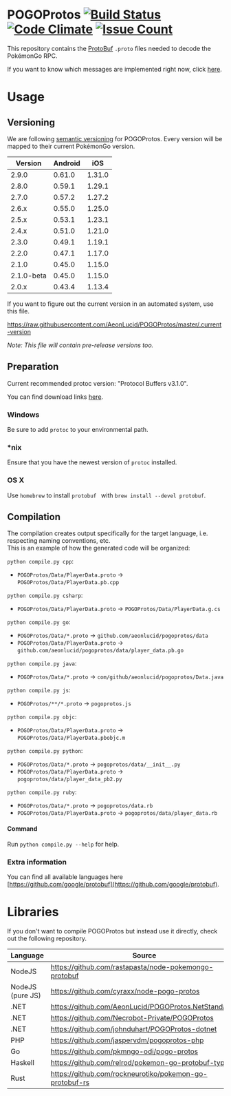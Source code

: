 POGOProtos [![Build Status](https://travis-ci.org/AeonLucid/POGOProtos.svg?branch=master)](https://travis-ci.org/AeonLucid/POGOProtos) [![Code Climate](https://codeclimate.com/github/AeonLucid/POGOProtos/badges/gpa.svg)](https://codeclimate.com/github/AeonLucid/POGOProtos) [![Issue Count](https://codeclimate.com/github/AeonLucid/POGOProtos/badges/issue_count.svg)](https://codeclimate.com/github/AeonLucid/POGOProtos)
===================

This repository contains the [ProtoBuf](https://github.com/google/protobuf) `.proto` files needed to decode the PokémonGo RPC.

If you want to know which messages are implemented right now, click [here](https://github.com/AeonLucid/POGOProtos/blob/master/src/POGOProtos/Networking/Requests/RequestType.proto).

# Usage

## Versioning

We are following [semantic versioning](http://semver.org/) for POGOProtos.  Every version will be mapped to their current PokémonGo version.

| Version      | Android       | iOS           |
|--------------|---------------|---------------|
| 2.9.0        | 0.61.0        | 1.31.0        |
| 2.8.0        | 0.59.1        | 1.29.1        |
| 2.7.0        | 0.57.2        | 1.27.2        |
| 2.6.x        | 0.55.0        | 1.25.0        |
| 2.5.x        | 0.53.1        | 1.23.1        |
| 2.4.x        | 0.51.0        | 1.21.0        |
| 2.3.0        | 0.49.1        | 1.19.1        |
| 2.2.0        | 0.47.1        | 1.17.0        |
| 2.1.0        | 0.45.0        | 1.15.0        |
| 2.1.0-beta   | 0.45.0        | 1.15.0        |
| 2.0.x        | 0.43.4        | 1.13.4        |

If you want to figure out the current version in an automated system, use this file.

https://raw.githubusercontent.com/AeonLucid/POGOProtos/master/.current-version

*Note: This file will contain pre-release versions too.*

## Preparation

Current recommended protoc version: "Protocol Buffers v3.1.0".

You can find download links [here](https://github.com/google/protobuf/releases).

### Windows
Be sure to add `protoc` to your environmental path.

### *nix
Ensure that you have the newest version of `protoc` installed.

### OS X
Use `homebrew` to install `protobuf ` with `brew install --devel protobuf`.

## Compilation
The compilation creates output specifically for the target language, i.e. respecting naming conventions, etc.  
This is an example of how the generated code will be organized:

`python compile.py cpp`:
 - `POGOProtos/Data/PlayerData.proto` -> `POGOProtos/Data/PlayerData.pb.cpp`

`python compile.py csharp`:
 - `POGOProtos/Data/PlayerData.proto` -> `POGOProtos/Data/PlayerData.g.cs`
 
`python compile.py go`:
 - `POGOProtos/Data/*.proto` -> `github.com/aeonlucid/pogoprotos/data`
 - `POGOProtos/Data/PlayerData.proto` -> `github.com/aeonlucid/pogoprotos/data/player_data.pb.go`

`python compile.py java`:
 - `POGOProtos/Data/*.proto` -> `com/github/aeonlucid/pogoprotos/Data.java`
 
`python compile.py js`:
 - `POGOProtos/**/*.proto` -> `pogoprotos.js`

`python compile.py objc`:
 - `POGOProtos/Data/PlayerData.proto` -> `POGOProtos/Data/PlayerData.pbobjc.m`
 
`python compile.py python`:
 - `POGOProtos/Data/*.proto` -> `pogoprotos/data/__init__.py`
 - `POGOProtos/Data/PlayerData.proto` -> `pogoprotos/data/player_data_pb2.py`

`python compile.py ruby`:
 - `POGOProtos/Data/*.proto` -> `pogoprotos/data.rb`
 - `POGOProtos/Data/PlayerData.proto` -> `pogoprotos/data/player_data.rb`

#### Command

Run `python compile.py --help` for help.

### Extra information
You can find all available languages here [https://github.com/google/protobuf](https://github.com/google/protobuf).

# Libraries

If you don't want to compile POGOProtos but instead use it directly, check out the following repository.

| Language         | Source                                                  |
|------------------|---------------------------------------------------------|
| NodeJS           | https://github.com/rastapasta/node-pokemongo-protobuf   |
| NodeJS (pure JS) | https://github.com/cyraxx/node-pogo-protos              |
| .NET             | https://github.com/AeonLucid/POGOProtos.NetStandard1    |
| .NET             | https://github.com/Necrobot-Private/POGOProtos          |
| .NET             | https://github.com/johnduhart/POGOProtos-dotnet         |
| PHP              | https://github.com/jaspervdm/pogoprotos-php             |
| Go               | https://github.com/pkmngo-odi/pogo-protos               |
| Haskell          | https://github.com/relrod/pokemon-go-protobuf-types     |
| Rust             | https://github.com/rockneurotiko/pokemon-go-protobuf-rs |
